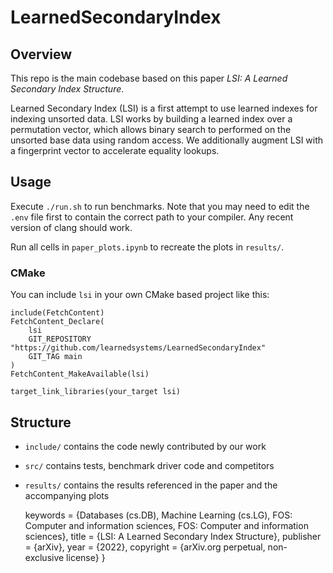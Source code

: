 # LearnedSecondaryIndex

## Overview 
This repo is the main codebase based on this paper _LSI: A Learned Secondary Index Structure_.

Learned Secondary Index (LSI) is a first attempt to use learned indexes for indexing unsorted data.
LSI works by building a learned index over a permutation vector,
which allows binary search to performed on the unsorted base data using random access.
We additionally augment LSI with a fingerprint vector to accelerate equality lookups. 

## Usage

Execute `./run.sh` to run benchmarks.
Note that you may need to edit the `.env` file first to contain the correct path to your compiler.
Any recent version of clang should work.

Run all cells in `paper_plots.ipynb` to recreate the plots in `results/`.

### CMake

You can include `lsi` in your own CMake based project like this:
``` lsi
include(FetchContent)
FetchContent_Declare(
    lsi
    GIT_REPOSITORY "https://github.com/learnedsystems/LearnedSecondaryIndex"
    GIT_TAG main
)
FetchContent_MakeAvailable(lsi)

target_link_libraries(your_target lsi)
```

## Structure

- `include/` contains the code newly contributed by our work
- `src/` contains tests, benchmark driver code and competitors
- `results/` contains the results referenced in the paper and the accompanying plots

  keywords = {Databases (cs.DB), Machine Learning (cs.LG), FOS: Computer and information sciences, FOS: Computer and information sciences},
  title = {LSI: A Learned Secondary Index Structure},
  publisher = {arXiv},
  year = {2022}, 
  copyright = {arXiv.org perpetual, non-exclusive license}
}
```
